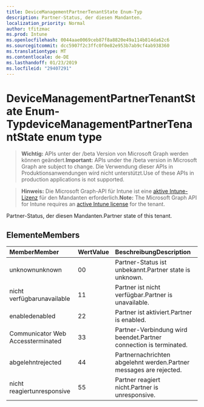 ```yaml
---
title: DeviceManagementPartnerTenantState Enum-Typ
description: Partner-Status, der diesen Mandanten.
localization_priority: Normal
author: tfitzmac
ms.prod: Intune
ms.openlocfilehash: 0044aae0069ceb87f8a8820e49a114b814da62c6
ms.sourcegitcommit: dcc5907f2c3ffc0f0e82e953b7ab9cf4ab938360
ms.translationtype: MT
ms.contentlocale: de-DE
ms.lasthandoff: 01/23/2019
ms.locfileid: "29407291"
---
```

# <a name="devicemanagementpartnertenantstate-enum-type"></a><span data-ttu-id="34ee6-103">DeviceManagementPartnerTenantState Enum-Typ</span><span class="sxs-lookup"><span data-stu-id="34ee6-103">deviceManagementPartnerTenantState enum type</span></span>

> <span data-ttu-id="34ee6-104">**Wichtig:** APIs unter der /beta Version von Microsoft Graph werden können geändert.</span><span class="sxs-lookup"><span data-stu-id="34ee6-104">**Important:** APIs under the /beta version in Microsoft Graph are subject to change.</span></span> <span data-ttu-id="34ee6-105">Die Verwendung dieser APIs in Produktionsanwendungen wird nicht unterstützt.</span><span class="sxs-lookup"><span data-stu-id="34ee6-105">Use of these APIs in production applications is not supported.</span></span>

> <span data-ttu-id="34ee6-106">**Hinweis:** Die Microsoft Graph-API für Intune ist eine [aktive Intune-Lizenz](https://go.microsoft.com/fwlink/?linkid=839381) für den Mandanten erforderlich.</span><span class="sxs-lookup"><span data-stu-id="34ee6-106">**Note:** The Microsoft Graph API for Intune requires an [active Intune license](https://go.microsoft.com/fwlink/?linkid=839381) for the tenant.</span></span>

<span data-ttu-id="34ee6-107">Partner-Status, der diesen Mandanten.</span><span class="sxs-lookup"><span data-stu-id="34ee6-107">Partner state of this tenant.</span></span>

## <a name="members"></a><span data-ttu-id="34ee6-108">Elemente</span><span class="sxs-lookup"><span data-stu-id="34ee6-108">Members</span></span>
|<span data-ttu-id="34ee6-109">Member</span><span class="sxs-lookup"><span data-stu-id="34ee6-109">Member</span></span>|<span data-ttu-id="34ee6-110">Wert</span><span class="sxs-lookup"><span data-stu-id="34ee6-110">Value</span></span>|<span data-ttu-id="34ee6-111">Beschreibung</span><span class="sxs-lookup"><span data-stu-id="34ee6-111">Description</span></span>|
|:---|:---|:---|
|<span data-ttu-id="34ee6-112">unknown</span><span class="sxs-lookup"><span data-stu-id="34ee6-112">unknown</span></span>|<span data-ttu-id="34ee6-113">0</span><span class="sxs-lookup"><span data-stu-id="34ee6-113">0</span></span>|<span data-ttu-id="34ee6-114">Partner-Status ist unbekannt.</span><span class="sxs-lookup"><span data-stu-id="34ee6-114">Partner state is unknown.</span></span>|
|<span data-ttu-id="34ee6-115">nicht verfügbar</span><span class="sxs-lookup"><span data-stu-id="34ee6-115">unavailable</span></span>|<span data-ttu-id="34ee6-116">1</span><span class="sxs-lookup"><span data-stu-id="34ee6-116">1</span></span>|<span data-ttu-id="34ee6-117">Partner ist nicht verfügbar.</span><span class="sxs-lookup"><span data-stu-id="34ee6-117">Partner is unavailable.</span></span>|
|<span data-ttu-id="34ee6-118">enabled</span><span class="sxs-lookup"><span data-stu-id="34ee6-118">enabled</span></span>|<span data-ttu-id="34ee6-119">2</span><span class="sxs-lookup"><span data-stu-id="34ee6-119">2</span></span>|<span data-ttu-id="34ee6-120">Partner ist aktiviert.</span><span class="sxs-lookup"><span data-stu-id="34ee6-120">Partner is enabled.</span></span>|
|<span data-ttu-id="34ee6-121">Communicator Web Access</span><span class="sxs-lookup"><span data-stu-id="34ee6-121">terminated</span></span>|<span data-ttu-id="34ee6-122">3</span><span class="sxs-lookup"><span data-stu-id="34ee6-122">3</span></span>|<span data-ttu-id="34ee6-123">Partner-Verbindung wird beendet.</span><span class="sxs-lookup"><span data-stu-id="34ee6-123">Partner connection is terminated.</span></span>|
|<span data-ttu-id="34ee6-124">abgelehnt</span><span class="sxs-lookup"><span data-stu-id="34ee6-124">rejected</span></span>|<span data-ttu-id="34ee6-125">4</span><span class="sxs-lookup"><span data-stu-id="34ee6-125">4</span></span>|<span data-ttu-id="34ee6-126">Partnernachrichten abgelehnt werden.</span><span class="sxs-lookup"><span data-stu-id="34ee6-126">Partner messages are rejected.</span></span>|
|<span data-ttu-id="34ee6-127">nicht reagiert</span><span class="sxs-lookup"><span data-stu-id="34ee6-127">unresponsive</span></span>|<span data-ttu-id="34ee6-128">5</span><span class="sxs-lookup"><span data-stu-id="34ee6-128">5</span></span>|<span data-ttu-id="34ee6-129">Partner reagiert nicht.</span><span class="sxs-lookup"><span data-stu-id="34ee6-129">Partner is unresponsive.</span></span>|




